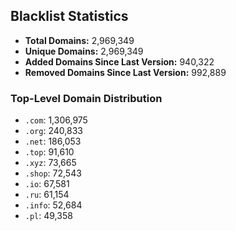 ## Blacklist Statistics

- **Total Domains:** 2,969,349
- **Unique Domains:** 2,969,349
- **Added Domains Since Last Version:** 940,322
- **Removed Domains Since Last Version:** 992,889

### Top-Level Domain Distribution

-  `.com`: 1,306,975
-  `.org`: 240,833
-  `.net`: 186,053
-  `.top`: 91,610
-  `.xyz`: 73,665
-  `.shop`: 72,543
-  `.io`: 67,581
-  `.ru`: 61,154
-  `.info`: 52,684
-  `.pl`: 49,358
